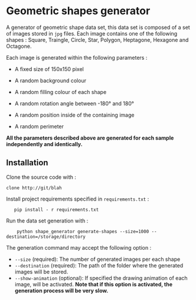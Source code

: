 # Geometric shapes generator

A generator of geometric shape data set, this data set is composed of a set of 
images stored in `jpg` files. Each image contains one of the following shapes : 
Square, Traingle, Circle, Star, Polygon, Heptagone, Hexagone and Octagone.

Each image is generated within the following parameters : 

- A fixed size of 150x150 pixel

- A random background colour
- A random filling colour of each shape
- A random rotation angle between -180° and 180°
- A random position inside of the containing image
- A random perimeter

**All the parameters described above are generated for each sample independently 
and identically.** 


## Installation

Clone the source code with : 

```
clone http://git/blah
```

Install project requirements specified in `requirements.txt` : 

```
   pip install - r requirements.txt 
```
 
 Run the data set generation with :
 
```
    python shape_generator generate-shapes --size=1000 --destination=/storage/directory
```

The generation command may accept the following option : 

- `--size` (required): The number of generated images per each shape
- `--destination` (required): The path of the folder where the generated images 
will be stored.
- `--show-animation` (optional): If specified the drawing animation of each image, 
will be activated. **Note that if this option is activated, the generation process will be very slow.**